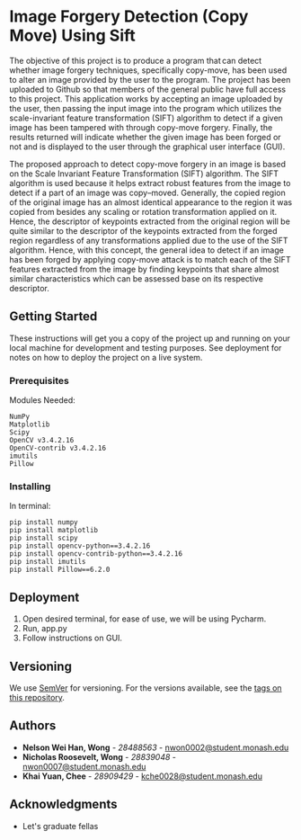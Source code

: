 # Image Forgery Detection (Copy Move) Using Sift
  
The objective of this project is to produce a program that can detect whether image forgery techniques, specifically copy-move, has been used to alter an image provided by the user to the program. The project has been uploaded to Github so that members of the general public have full access to this project. This application works by accepting an image uploaded by the user, then passing the input image into the program which utilizes the scale-invariant feature transformation (SIFT) algorithm to detect if a given image has been tampered with through copy-move forgery. Finally, the results returned will indicate whether the given image has been forged or not and is displayed to the user through the graphical user interface (GUI).  

The proposed approach to detect copy-move forgery in an image is based on the Scale Invariant Feature Transformation (SIFT) algorithm. The SIFT algorithm is used because it helps extract robust features from the image to detect if a part of an image was copy–moved. Generally, the copied region of the original image has an almost identical appearance to the region it was copied from besides any scaling or rotation transformation applied on it. Hence, the descriptor of keypoints extracted from the original region will be quite similar to the descriptor of the keypoints extracted from the forged region regardless of any transformations applied due to the use of the SIFT algorithm. Hence, with this concept, the general idea to detect if an image has been forged by applying copy-move attack is to match each of the SIFT features extracted from the image by finding keypoints that share almost similar characteristics which can be assessed base on its respective descriptor.

## Getting Started

These instructions will get you a copy of the project up and running on your local machine for development and testing purposes. See deployment for notes on how to deploy the project on a live system.

### Prerequisites

Modules Needed:

```
NumPy
Matplotlib
Scipy
OpenCV v3.4.2.16
OpenCV-contrib v3.4.2.16
imutils
Pillow
```

### Installing

In terminal:

```
pip install numpy
pip install matplotlib
pip install scipy
pip install opencv-python==3.4.2.16
pip install opencv-contrib-python==3.4.2.16
pip install imutils
pip install Pillow==6.2.0
```

## Deployment

1. Open desired terminal, for ease of use, we will be using Pycharm.
2. Run, app.py
3. Follow instructions on GUI.

## Versioning

We use [SemVer](http://semver.org/) for versioning. For the versions available, see the [tags on this repository](https://github.com/your/project/tags).  

## Authors

* **Nelson Wei Han, Wong** - *28488563* - nwon0002@student.monash.edu
* **Nicholas Roosevelt, Wong** - *28839048* - nwon0007@student.monash.edu
* **Khai Yuan, Chee** - *28909429* - kche0028@student.monash.edu

## Acknowledgments

* Let's graduate fellas
